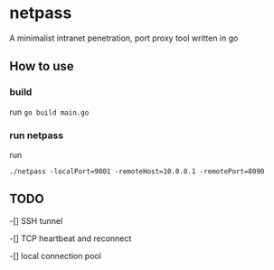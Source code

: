 # netpass
A minimalist intranet penetration, port proxy tool written in go

## How to use

### build
run 
``
go build main.go
``

### run netpass
run
```
./netpass -localPort=9001 -remoteHost=10.0.0.1 -remotePort=8090
```

## TODO
-[] SSH tunnel

-[] TCP heartbeat and reconnect

-[] local connection pool

